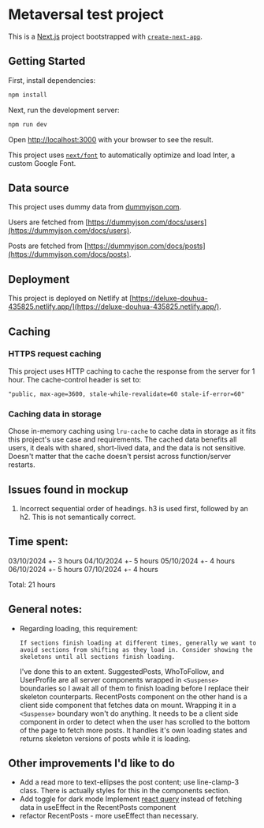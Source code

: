 # Metaversal test project

This is a [Next.js](https://nextjs.org/) project bootstrapped with [`create-next-app`](https://github.com/vercel/next.js/tree/canary/packages/create-next-app).

## Getting Started

First, install dependencies:

```bash
npm install
```

Next, run the development server:

```bash
npm run dev
```

Open [http://localhost:3000](http://localhost:3000) with your browser to see the result.

This project uses [`next/font`](https://nextjs.org/docs/basic-features/font-optimization) to automatically optimize and load Inter, a custom Google Font.

## Data source

This project uses dummy data from [dummyjson.com](https://dummyjson.com/).

Users are fetched from [https://dummyjson.com/docs/users](https://dummyjson.com/docs/users).

Posts are fetched from [https://dummyjson.com/docs/posts](https://dummyjson.com/docs/posts).

## Deployment

This project is deployed on Netlify at [https://deluxe-douhua-435825.netlify.app/](https://deluxe-douhua-435825.netlify.app/).

## Caching

### HTTPS request caching

This project uses HTTP caching to cache the response from the server for 1 hour. The cache-control header is set to:

```
"public, max-age=3600, stale-while-revalidate=60 stale-if-error=60"
```

### Caching data in storage

Chose in-memory caching using `lru-cache` to cache data in storage as it fits this project's use case and requirements. The cached data benefits all users, it deals with shared, short-lived data, and the data is not sensitive. Doesn't matter that the cache doesn't persist across function/server restarts.

## Issues found in mockup

1. Incorrect sequential order of headings. h3 is used first, followed by an h2. This is not semantically correct.

## Time spent:

03/10/2024 +- 3 hours
04/10/2024 +- 5 hours
05/10/2024 +- 4 hours
06/10/2024 +- 5 hours
07/10/2024 +- 4 hours

Total: 21 hours

## General notes:

- Regarding loading, this requirement:
  ```
  If sections finish loading at different times, generally we want to avoid sections from shifting as they load in. Consider showing the skeletons until all sections finish loading.
  ```
  I've done this to an extent. SuggestedPosts, WhoToFollow, and UserProfile are all server components wrapped in `<Suspense>` boundaries so I await all of them to finish loading before I replace their skeleton counterparts. RecentPosts component on the other hand is a client side component that fetches data on mount. Wrapping it in a `<Suspense>` boundary won't do anything. It needs to be a client side component in order to detect when the user has scrolled to the bottom of the page to fetch more posts. It handles it's own loading states and returns skeleton versions of posts while it is loading.

## Other improvements I'd like to do

- Add a read more to text-ellipses the post content; use line-clamp-3 class. There is actually styles for this in the components section.
- Add toggle for dark mode
  Implement [react query](https://tanstack.com/query/latest/docs/framework/react/overview#enough-talk-show-me-some-code-already) instead of fetching data in useEffect in the RecentPosts component
- refactor RecentPosts - more useEffect than necessary.
